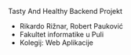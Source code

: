 Tasty And Healthy Backend Projekt
- Rikardo Rižnar, Robert Pauković
- Fakultet informatike u Puli 
- Kolegij: Web Aplikacije 